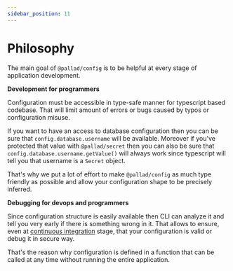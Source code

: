 ```yaml
---
sidebar_position: 11
---
```


# Philosophy

The main goal of `@pallad/config` is to be helpful at every stage of application development.

**Development for programmers**

Configuration must be accessible in type-safe manner for typescript based codebase. That will limit amount of errors or bugs
caused by typos or configuration misuse. 

If you want to have an access to database configuration then you can be sure that ```config.database.username``` will be
available. Moreover if you've protected that value with `@pallad/secret` then you can also be sure
that ```config.database.username.getValue()``` will always work since typescript will tell you that username is
a `Secret` object.

That's why we put a lot of effort to make `@pallad/config` as much type friendly as possible and allow
your configuration shape to be precisely inferred.

**Debugging for devops and programmers**

Since configuration structure is easily available then CLI can analyze it and tell you very early if there is something wrong in it.
That allows to ensure, even at [continuous integration](./guides/validation-from-ci) stage, that your configuration is valid or debug it in secure way.

That's the reason why configuration is defined in a function that can be called at any time without running the entire application.
